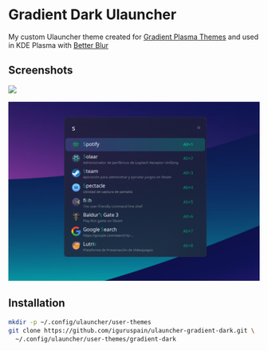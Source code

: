 # Gradient Dark Ulauncher

My custom Ulauncher theme created for [Gradient Plasma Themes](https://github.com/L4ki/Gradient-Plasma-Themes) and used in KDE Plasma with [Better Blur](https://github.com/taj-ny/kwin-effects-forceblur)

## Screenshots
![](https://raw.githubusercontent.com/iguruspain/assets/refs/heads/main/ulauncher_gradient_dark.webp)

![](https://raw.githubusercontent.com/iguruspain/ulauncher-gradient-dark/5221f598ce9378a34e2c955579ebb318e074f2ea/ulauncher-gradient-dark.png)

## Installation

```sh
mkdir -p ~/.config/ulauncher/user-themes
git clone https://github.com/iguruspain/ulauncher-gradient-dark.git \
  ~/.config/ulauncher/user-themes/gradient-dark
```
